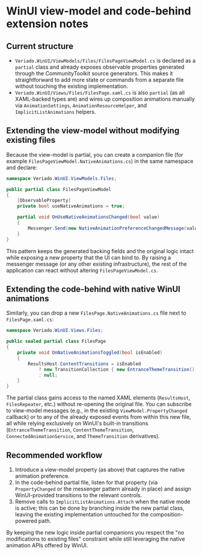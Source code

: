 # WinUI view-model and code-behind extension notes

## Current structure
- `Veriado.WinUI/ViewModels/Files/FilesPageViewModel.cs` is declared as a `partial` class and already exposes observable properties generated through the CommunityToolkit source generators. This makes it straightforward to add more state or commands from a separate file without touching the existing implementation.
- `Veriado.WinUI/Views/Files/FilesPage.xaml.cs` is also `partial` (as all XAML-backed types are) and wires up composition animations manually via `AnimationSettings`, `AnimationResourceHelper`, and `ImplicitListAnimations` helpers.

## Extending the view-model without modifying existing files
Because the view-model is partial, you can create a companion file (for example `FilesPageViewModel.NativeAnimations.cs`) in the same namespace and declare:

```csharp
namespace Veriado.WinUI.ViewModels.Files;

public partial class FilesPageViewModel
{
    [ObservableProperty]
    private bool useNativeAnimations = true;

    partial void OnUseNativeAnimationsChanged(bool value)
    {
        Messenger.Send(new NativeAnimationPreferenceChangedMessage(value));
    }
}
```

This pattern keeps the generated backing fields and the original logic intact while exposing a new property that the UI can bind to. By raising a messenger message (or any other existing infrastructure), the rest of the application can react without altering `FilesPageViewModel.cs`.

## Extending the code-behind with native WinUI animations
Similarly, you can drop a new `FilesPage.NativeAnimations.cs` file next to `FilesPage.xaml.cs`:

```csharp
namespace Veriado.WinUI.Views.Files;

public sealed partial class FilesPage
{
    private void OnNativeAnimationsToggled(bool isEnabled)
    {
        ResultsHost.ContentTransitions = isEnabled
            ? new TransitionCollection { new EntranceThemeTransition() }
            : null;
    }
}
```

The partial class gains access to the named XAML elements (`ResultsHost`, `FilesRepeater`, etc.) without re-opening the original file. You can subscribe to view-model messages (e.g., in the existing `ViewModel.PropertyChanged` callback) or to any of the already exposed events from within this new file, all while relying exclusively on WinUI's built-in transitions (`EntranceThemeTransition`, `ContentThemeTransition`, `ConnectedAnimationService`, and `ThemeTransition` derivatives).

## Recommended workflow
1. Introduce a view-model property (as above) that captures the native animation preference.
2. In the code-behind partial file, listen for that property (via `PropertyChanged` or the messenger pattern already in place) and assign WinUI-provided transitions to the relevant controls.
3. Remove calls to `ImplicitListAnimations.Attach` when the native mode is active; this can be done by branching inside the new partial class, leaving the existing implementation untouched for the composition-powered path.

By keeping the new logic inside partial companions you respect the "no modifications to existing files" constraint while still leveraging the native animation APIs offered by WinUI.
